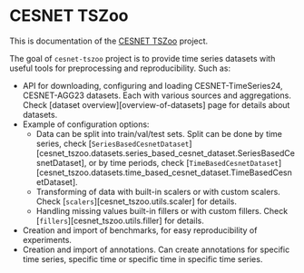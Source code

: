 # CESNET TSZoo

This is documentation of the [CESNET TSZoo](https://github.com/CESNET/cesnet-tszoo) project. 

The goal of `cesnet-tszoo` project is to provide time series datasets with useful tools for preprocessing and reproducibility. Such as:

- API for downloading, configuring and loading CESNET-TimeSeries24, CESNET-AGG23 datasets. Each with various sources and aggregations. Check [dataset overview][overview-of-datasets] page for details about datasets.
- Example of configuration options:
    - Data can be split into train/val/test sets. Split can be done by time series, check [`SeriesBasedCesnetDataset`][cesnet_tszoo.datasets.series_based_cesnet_dataset.SeriesBasedCesnetDataset], or by time periods, check [`TimeBasedCesnetDataset`][cesnet_tszoo.datasets.time_based_cesnet_dataset.TimeBasedCesnetDataset].
    - Transforming of data with built-in scalers or with custom scalers. Check [`scalers`][cesnet_tszoo.utils.scaler] for details.
    - Handling missing values built-in fillers or with custom fillers. Check [`fillers`][cesnet_tszoo.utils.filler] for details.
- Creation and import of benchmarks, for easy reproducibility of experiments.
- Creation and import of annotations. Can create annotations for specific time series, specific time or specific time in specific time series.
